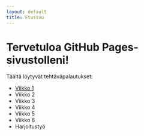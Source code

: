 ```yaml
---
layout: default
title: Etusivu
---
```


# Tervetuloa GitHub Pages-sivustolleni!
Täältä löytyvät tehtäväpalautukset:
- [Viikko 1](https://dovile-mart.github.io/tehtavat/vko1/)
- Viikko 2
- Viikko 3
- Viikko 4
- Viikko 5
- Viikko 6
- Harjoitustyö
